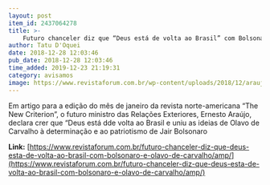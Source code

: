 ```yaml
---
layout: post
item_id: 2437064278
title: >-
    Futuro chanceler diz que “Deus está de volta ao Brasil” com Bolsonaro e Olavo de Carvalho
author: Tatu D'Oquei
date: 2018-12-28 12:03:46
pub_date: 2018-12-28 12:03:46
time_added: 2019-12-23 21:19:31
category: avisamos
image: https://www.revistaforum.com.br/wp-content/uploads/2018/12/araujo.jpg
---
```


Em artigo para a edição do mês de janeiro da revista norte-americana “The New Criterion”, o futuro ministro das Relações Exteriores, Ernesto Araújo, declara crer que “Deus está dde volta ao Brasil e uniu as ideias de Olavo de Carvalho à determinação e ao patriotismo de Jair Bolsonaro

**Link:** [https://www.revistaforum.com.br/futuro-chanceler-diz-que-deus-esta-de-volta-ao-brasil-com-bolsonaro-e-olavo-de-carvalho/amp/](https://www.revistaforum.com.br/futuro-chanceler-diz-que-deus-esta-de-volta-ao-brasil-com-bolsonaro-e-olavo-de-carvalho/amp/)


